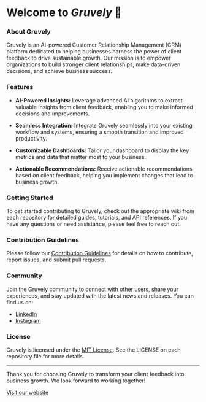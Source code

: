 # Welcome to *Gruvely* 👋

### About Gruvely

Gruvely is an AI-powered Customer Relationship Management (CRM) platform dedicated to helping businesses harness the power of client feedback to drive sustainable growth. Our mission is to empower organizations to build stronger client relationships, make data-driven decisions, and achieve business success.

### Features

- **AI-Powered Insights:** Leverage advanced AI algorithms to extract valuable insights from client feedback, enabling you to make informed decisions and improvements.

- **Seamless Integration:** Integrate Gruvely seamlessly into your existing workflow and systems, ensuring a smooth transition and improved productivity.

- **Customizable Dashboards:** Tailor your dashboard to display the key metrics and data that matter most to your business.

- **Actionable Recommendations:** Receive actionable recommendations based on client feedback, helping you implement changes that lead to business growth.

### Getting Started

To get started contributing to Gruvely, check out the appropriate wiki from each repository for detailed guides, tutorials, and API references. If you have any questions or need assistance, please feel free to reach out.

### Contribution Guidelines

Please follow our [Contribution Guidelines](CONTRIBUTION_GUIDELINES.md) for details on how to contribute, report issues, and submit pull requests.

### Community

Join the Gruvely community to connect with other users, share your experiences, and stay updated with the latest news and releases. You can find us on:

- [LinkedIn](https://www.linkedin.com/company/gruvely)
- [Instagram](https://www.instagram.com/gruvely/)

### License

Gruvely is licensed under the [MIT License](https://opensource.org/license/mit/). See the LICENSE on each repository file for more details.

---

Thank you for choosing Gruvely to transform your client feedback into business growth. We look forward to working together!

[Visit our website](https://gruvely.com)
